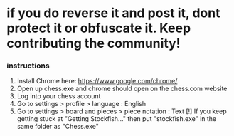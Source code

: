 # if you do reverse it and post it, dont protect it or obfuscate it. Keep contributing the community!
### instructions
1. Install Chrome here: https://www.google.com/chrome/
2. Open up chess.exe and chrome should open on the chess.com website
3. Log into your chess account
4. Go to settings > profile > language : English
3. Go to settings > board and pieces > piece notation : Text
   [!] If you keep getting stuck at "Getting Stockfish..." then put "stockfish.exe" in the same folder as "Chess.exe"
